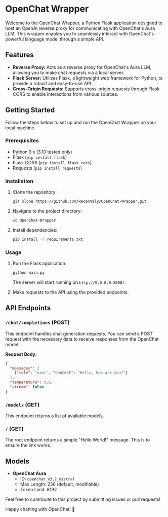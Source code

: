 # OpenChat Wrapper

Welcome to the OpenChat Wrapper, a Python Flask application designed to host an OpenAI reverse proxy for communicating with OpenChat's Aura LLM. This wrapper enables you to seamlessly interact with OpenChat's powerful language model through a simple API.

## Features

- **Reverse Proxy:** Acts as a reverse proxy for OpenChat's Aura LLM, allowing you to make chat requests via a local server.
- **Flask Server:** Utilizes Flask, a lightweight web framework for Python, to provide a robust and easy-to-use API.
- **Cross-Origin Requests:** Supports cross-origin requests through Flask CORS to enable interactions from various sources.

## Getting Started

Follow the steps below to set up and run the OpenChat Wrapper on your local machine.

### Prerequisites

- Python 3.x (3.10 tested only)
- Flask (`pip install flask`)
- Flask CORS (`pip install flask_cors`)
- Requests (`pip install requests`)

### Installation

1. Clone the repository:

   ```bash
   git clone https://github.com/Recentaly/OpenChat-Wrapper.git
   ```

2. Navigate to the project directory:

   ```bash
   cd OpenChat-Wrapper
   ```

3. Install dependencies:

   ```bash
   pip install -r requirements.txt
   ```

### Usage

1. Run the Flask application:

   ```bash
   python main.py
   ```

   The server will start running on `http://0.0.0.0:5000/`.

2. Make requests to the API using the provided endpoints.

## API Endpoints

### `/chat/completions` (POST)

This endpoint handles chat generation requests. You can send a POST request with the necessary data to receive responses from the OpenChat model.

**Request Body:**

```json
{
  "messages": [
    {"role": "user", "content": "Hello, how are you?"}
  ],
  "temperature": 0.8,
  "stream": false
}
```

### `/models` (GET)

This endpoint returns a list of available models.

### `/` (GET)

The root endpoint returns a simple "Hello World!" message. This is to ensure the link works.

## Models

- **OpenChat Aura**
  - ID: `openchat_v3.2_mistral`
  - Max Length: 256 (default, modifiable)
  - Token Limit: 8192

Feel free to contribute to this project by submitting issues or pull requests!

Happy chatting with OpenChat! 🚀
